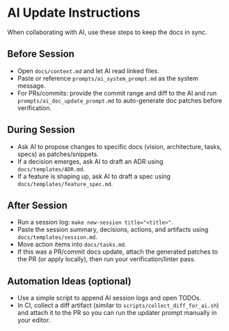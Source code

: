 # AI Update Instructions

When collaborating with AI, use these steps to keep the docs in sync.

## Before Session

- Open `docs/context.md` and let AI read linked files.
- Paste or reference `prompts/ai_system_prompt.md` as the system message.
- For PRs/commits: provide the commit range and diff to the AI and run `prompts/ai_doc_update_prompt.md` to auto-generate doc patches before verification.

## During Session

- Ask AI to propose changes to specific docs (vision, architecture, tasks, specs) as patches/snippets.
- If a decision emerges, ask AI to draft an ADR using `docs/templates/ADR.md`.
- If a feature is shaping up, ask AI to draft a spec using `docs/templates/feature_spec.md`.

## After Session

- Run a session log: `make new-session title="<title>"`.
- Paste the session summary, decisions, actions, and artifacts using `docs/templates/session.md`.
- Move action items into `docs/tasks.md`.
- If this was a PR/commit docs update, attach the generated patches to the PR (or apply locally), then run your verification/linter pass.

## Automation Ideas (optional)

- Use a simple script to append AI session logs and open TODOs.
- In CI, collect a diff artifact (similar to `scripts/collect_diff_for_ai.sh`) and attach it to the PR so you can run the updater prompt manually in your editor.
